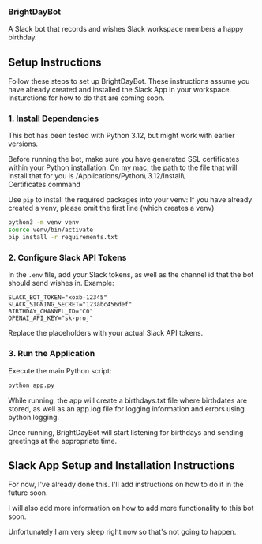 ### BrightDayBot

A Slack bot that records and wishes Slack workspace members a happy birthday.

## Setup Instructions

Follow these steps to set up BrightDayBot. These instructions assume you have already created and installed the Slack App in your workspace. Insturctions for how to do that are coming soon.

### 1. Install Dependencies

This bot has been tested with Python 3.12, but might work with earlier versions.

Before running the bot, make sure you have generated SSL certificates within your Python installation. 
On my mac, the path to the file that will install that for you is /Applications/Python\ 3.12/Install\ Certificates.command


Use `pip` to install the required packages into your venv:
If you have already created a venv, please omit the first line (which creates a venv)
```bash
python3 -m venv venv
source venv/bin/activate
pip install -r requirements.txt
```


### 2. Configure Slack API Tokens

In the `.env` file, add your Slack tokens, as well as the channel id that the bot should send wishes in.
Example:
```plaintext
SLACK_BOT_TOKEN="xoxb-12345"
SLACK_SIGNING_SECRET="123abc456def"
BIRTHDAY_CHANNEL_ID="C0"
OPENAI_API_KEY="sk-proj"
```

Replace the placeholders with your actual Slack API tokens.

### 3. Run the Application
Execute the main Python script:

```bash
python app.py
```

While running, the app will create a birthdays.txt file where birthdates are stored, as well as an app.log file for logging information and errors using python logging.

Once running, BrightDayBot will start listening for birthdays and sending greetings at the appropriate time.

## Slack App Setup and Installation Instructions

For now, I've already done this. I'll add instructions on how to do it in the future soon.

I will also add more information on how to add more functionality to this bot soon.

Unfortunately I am very sleep right now so that's not going to happen.

